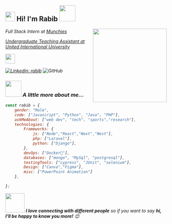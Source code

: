 <h2><img src="https://emojis.slackmojis.com/emojis/images/1531849430/4246/blob-sunglasses.gif?1531849430" width="30"/> Hi! I'm Rabib <img src="https://media.giphy.com/media/12oufCB0MyZ1Go/giphy.gif" width="50"></h2>
<img align='right' src="https://media.giphy.com/media/M9gbBd9nbDrOTu1Mqx/giphy.gif" width="230">
<p><em>Full Stack Intern at <a href="https://www.munchies.com.bd/">Munchies
<p><em>Undergraduate Teaching Assistant at <a href="https://www.uiu.ac.bd/">United International University

</a><img src="https://media.giphy.com/media/WUlplcMpOCEmTGBtBW/giphy.gif" width="30"> 
</em></p>


[![Linkedin: rabib](https://img.shields.io/badge/-rabib-blue?style=flat-square&logo=Linkedin&logoColor=white&link=https://www.linkedin.com/in/motammim-haque-852a901ba/)](https://www.linkedin.com/in/motammim-haque-852a901ba/)
![GitHub](https://img.shields.io/github/followers/Rabib200?label=Follow&style=social)




### <img src="https://media.giphy.com/media/VgCDAzcKvsR6OM0uWg/giphy.gif" width="50"> A little more about me...  

```javascript
const rabib = {
    gender: "Male",
    code: ["Javascript", "Python", "Java", "PHP"],
    askMeAbout: ["web dev", "tech", "sports","research"],
    technologies: {
        Frameworks: {
            js: ["Node","React","Next","Nest"],
            php: ["Laravel"],
            python: ["Django"],
        },
        devOps: ["Docker🐳"],
        databases: ["mongo", "MySql", "postgresql"],
        testingTools: ["cypress", "JUnit", "selenium"],
        Design: ["Canva","Figma"],
        misc: ["PowerPoint Animation"]
    },
    
};
```

<img src="https://media.giphy.com/media/LnQjpWaON8nhr21vNW/giphy.gif" width="60"> <em><b>I love connecting with different people</b> so if you want to say <b>hi, I'll be happy to know you more!</b> 😊</em>
